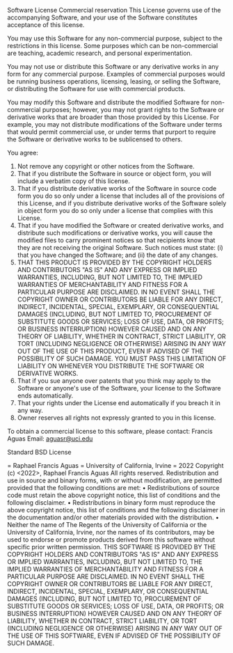 Software License
Commercial reservation
This License governs use of the accompanying Software, and your use of the Software constitutes acceptance of this license.

You may use this Software for any non-commercial purpose, subject to the restrictions in this license. Some purposes which can be non-commercial are teaching, academic research, and personal experimentation. 

You may not use or distribute this Software or any derivative works in any form for any commercial purpose. Examples of commercial purposes would be running business operations, licensing, leasing, or selling the Software, or distributing the Software for use with commercial products. 

You may modify this Software and distribute the modified Software for non-commercial purposes; however, you may not grant rights to the Software or derivative works that are broader than those provided by this License. For example, you may not distribute modifications of the Software under terms that would permit commercial use, or under terms that purport to require the Software or derivative works to be sublicensed to others.

You agree: 
1.	Not remove any copyright or other notices from the Software.
2.	That if you distribute the Software in source or object form, you will include a verbatim copy of this license.
3.	That if you distribute derivative works of the Software in source code form you do so only under a license that includes all of the provisions of this License, and if you distribute derivative works of the Software solely in object form you do so only under a license that complies with this License.
4.	That if you have modified the Software or created derivative works, and distribute such modifications or derivative works, you will cause the modified files to carry prominent notices so that recipients know that they are not receiving the original Software. Such notices must state: (i) that you have changed the Software; and (ii) the date of any changes.
5.	THAT THIS PRODUCT IS PROVIDED BY THE COPYRIGHT HOLDERS AND CONTRIBUTORS "AS IS" AND ANY EXPRESS OR IMPLIED WARRANTIES, INCLUDING, BUT NOT LIMITED TO, THE IMPLIED WARRANTIES OF MERCHANTABILITY AND FITNESS FOR A PARTICULAR PURPOSE ARE DISCLAIMED. IN NO EVENT SHALL THE COPYRIGHT OWNER OR CONTRIBUTORS BE LIABLE FOR ANY DIRECT, INDIRECT, INCIDENTAL, SPECIAL, EXEMPLARY, OR CONSEQUENTIAL DAMAGES (INCLUDING, BUT NOT LIMITED TO, PROCUREMENT OF SUBSTITUTE GOODS OR SERVICES; LOSS OF USE, DATA, OR PROFITS; OR BUSINESS INTERRUPTION) HOWEVER CAUSED AND ON ANY THEORY OF LIABILITY, WHETHER IN CONTRACT, STRICT LIABILITY, OR TORT (INCLUDING NEGLIGENCE OR OTHERWISE) ARISING IN ANY WAY OUT OF THE USE OF THIS PRODUCT, EVEN IF ADVISED OF THE POSSIBILITY OF SUCH DAMAGE.  YOU MUST PASS THIS LIMITATION OF LIABILITY ON WHENEVER YOU DISTRIBUTE THE SOFTWARE OR DERIVATIVE WORKS.
6.	That if you sue anyone over patents that you think may apply to the Software or anyone's use of the Software, your license to the Software ends automatically.
7.	That your rights under the License end automatically if you breach it in any way.
8.	Owner reserves all rights not expressly granted to you in this license.

To obtain a commercial license to this software, please contact:
Francis Aguas
Email: aguasr@uci.edu
 
Standard BSD License

<OWNER> = Raphael Francis Aguas
<ORGANIZATION> = University of California, Irvine
<YEAR> = 2022
Copyright (c) <2022>, Raphael Francis Aguas
All rights reserved.
Redistribution and use in source and binary forms, with or without modification, are permitted provided that the following conditions are met:
•	Redistributions of source code must retain the above copyright notice, this list of conditions and the following disclaimer.
•	Redistributions in binary form must reproduce the above copyright notice, this list of conditions and the following disclaimer in the documentation and/or other materials provided with the distribution.
•	Neither the name of The Regents of the University of California or the University of California, Irvine, nor the names of its contributors, may be used to endorse or promote products derived from this software without specific prior written permission.
THIS SOFTWARE IS PROVIDED BY THE COPYRIGHT HOLDERS AND CONTRIBUTORS "AS IS" AND ANY EXPRESS OR IMPLIED WARRANTIES, INCLUDING, BUT NOT LIMITED TO, THE IMPLIED WARRANTIES OF MERCHANTABILITY AND FITNESS FOR A PARTICULAR PURPOSE ARE DISCLAIMED. IN NO EVENT SHALL THE COPYRIGHT OWNER OR CONTRIBUTORS BE LIABLE FOR ANY DIRECT, INDIRECT, INCIDENTAL, SPECIAL, EXEMPLARY, OR CONSEQUENTIAL DAMAGES (INCLUDING, BUT NOT LIMITED TO, PROCUREMENT OF SUBSTITUTE GOODS OR SERVICES; LOSS OF USE, DATA, OR PROFITS; OR BUSINESS INTERRUPTION) HOWEVER CAUSED AND ON ANY THEORY OF LIABILITY, WHETHER IN CONTRACT, STRICT LIABILITY, OR TORT (INCLUDING NEGLIGENCE OR OTHERWISE) ARISING IN ANY WAY OUT OF THE USE OF THIS SOFTWARE, EVEN IF ADVISED OF THE POSSIBILITY OF SUCH DAMAGE.
